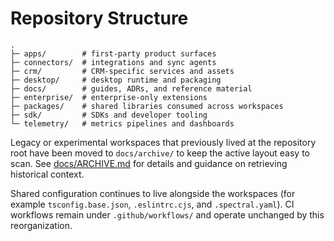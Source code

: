 Repository Structure
====================

```
.
├─ apps/        # first-party product surfaces
├─ connectors/  # integrations and sync agents
├─ crm/         # CRM-specific services and assets
├─ desktop/     # desktop runtime and packaging
├─ docs/        # guides, ADRs, and reference material
├─ enterprise/  # enterprise-only extensions
├─ packages/    # shared libraries consumed across workspaces
├─ sdk/         # SDKs and developer tooling
└─ telemetry/   # metrics pipelines and dashboards
```

Legacy or experimental workspaces that previously lived at the repository root have been moved to `docs/archive/` to keep the active layout easy to scan. See [docs/ARCHIVE.md](ARCHIVE.md) for details and guidance on retrieving historical context.

Shared configuration continues to live alongside the workspaces (for example `tsconfig.base.json`, `.eslintrc.cjs`, and `.spectral.yaml`). CI workflows remain under `.github/workflows/` and operate unchanged by this reorganization.
